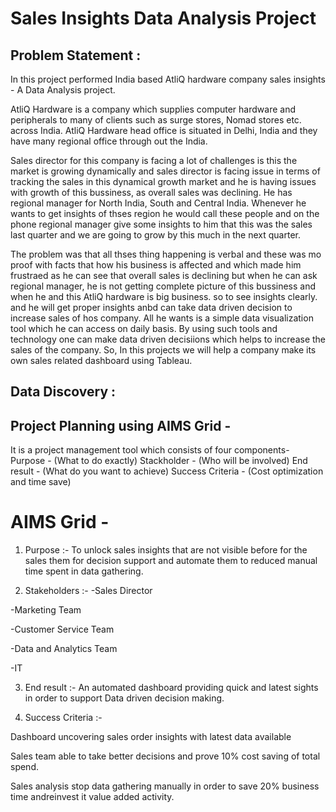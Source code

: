 # Sales Insights Data Analysis Project

## Problem Statement :
In this project performed India based AtliQ hardware company sales insights - A Data Analysis project.

AtliQ Hardware is a company which supplies computer hardware and peripherals to many of clients such as surge stores, Nomad stores etc. across India. AtliQ Hardware head office is situated in Delhi, India and they have many regional office through out the India.

Sales director for this company is facing a lot of challenges is this the market is growing dynamically and sales director is facing issue in terms of tracking the sales in this dynamical growth market and he is having issues with growth of this bussiness, as overall sales was declining. He has regional manager for North India, South and Central India. Whenever he wants to get insights of thses region he would call these people and on the phone regional manager give some insights to him that this was the sales last quarter and we are going to grow by this much in the next quarter.

The problem was that all thses thing happening is verbal and these was mo proof with facts that how his business is affected and which made him frustraed as he can see that overall sales is declining but when he can ask regional manager, he is not getting complete picture of this bussiness and when he and this AtliQ hardware is big business. so to see insights clearly. and he will get proper insights anbd can take data driven decision to increase sales of hos company. All he wants is a simple data visualization tool which he can access on daily basis. By using such tools and technology one can make data driven decisiions which helps to increase the sales of the company. So, In this projects we will help a company make its own sales related dashboard using Tableau.

## Data Discovery :

## Project Planning using AIMS Grid -
It is a project management tool which consists of four components-
Purpose - (What to do exactly)
Stackholder - (Who will be involved)
End result - (What do you want to achieve)
Success Criteria - (Cost optimization and time save)

# AIMS Grid -
1. Purpose :- To unlock sales insights that are not visible before for the sales them for decision support and automate them to reduced manual time spent in data gathering.

2. Stakeholders :-
-Sales Director

-Marketing Team

-Customer Service Team

-Data and Analytics Team

-IT

3. End result :- An automated dashboard providing quick and latest sights in order to support Data driven decision making.

4. Success Criteria :-

Dashboard uncovering sales order insights with latest data available

Sales team able to take better decisions and prove 10% cost saving of total spend.

Sales analysis stop data gathering manually in order to save 20% business time andreinvest it value added activity.
